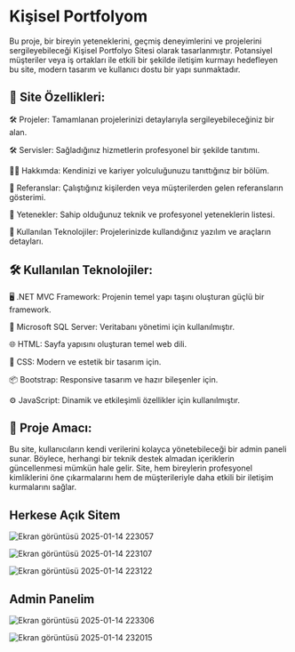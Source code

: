 # Kişisel Portfolyom

Bu proje, bir bireyin yeteneklerini, geçmiş deneyimlerini ve projelerini sergileyebileceği Kişisel Portfolyo Sitesi olarak tasarlanmıştır. Potansiyel müşteriler veya iş ortakları ile etkili bir şekilde iletişim kurmayı hedefleyen bu site, modern tasarım ve kullanıcı dostu bir yapı sunmaktadır.


## 📌 Site Özellikleri:

🛠️ Projeler: Tamamlanan projelerinizi detaylarıyla sergileyebileceğiniz bir alan.

🛠️ Servisler: Sağladığınız hizmetlerin profesyonel bir şekilde tanıtımı.

🧑‍💼 Hakkımda: Kendinizi ve kariyer yolculuğunuzu tanıttığınız bir bölüm.

🌟 Referanslar: Çalıştığınız kişilerden veya müşterilerden gelen referansların gösterimi.

🧩 Yetenekler: Sahip olduğunuz teknik ve profesyonel yeteneklerin listesi.

🔧 Kullanılan Teknolojiler: Projelerinizde kullandığınız yazılım ve araçların detayları.



## 🛠️ Kullanılan Teknolojiler:

🖥️ .NET MVC Framework: Projenin temel yapı taşını oluşturan güçlü bir framework.

💾 Microsoft SQL Server: Veritabanı yönetimi için kullanılmıştır.

🌐 HTML: Sayfa yapısını oluşturan temel web dili.

🎨 CSS: Modern ve estetik bir tasarım için.

📦 Bootstrap: Responsive tasarım ve hazır bileşenler için.

⚙️ JavaScript: Dinamik ve etkileşimli özellikler için kullanılmıştır.



## 🎯 Proje Amacı:

Bu site, kullanıcıların kendi verilerini kolayca yönetebileceği bir admin paneli sunar. Böylece, herhangi bir teknik destek almadan içeriklerin güncellenmesi mümkün hale gelir. Site, hem bireylerin profesyonel kimliklerini öne çıkarmalarını hem de müşterileriyle daha etkili bir iletişim kurmalarını sağlar.


## Herkese Açık Sitem

![Ekran görüntüsü 2025-01-14 223057](https://github.com/user-attachments/assets/49daa992-7290-42a9-b0fc-3e30921c80e2)

![Ekran görüntüsü 2025-01-14 223107](https://github.com/user-attachments/assets/ded13cf9-1ae6-4bcb-aea0-02176611f9d2)

![Ekran görüntüsü 2025-01-14 223122](https://github.com/user-attachments/assets/945f573c-68db-4a35-8bee-5faf2593fa85)


## Admin Panelim

![Ekran görüntüsü 2025-01-14 223306](https://github.com/user-attachments/assets/370f71b6-60d4-4ebc-be1c-46b86df948ba)

![Ekran görüntüsü 2025-01-14 232015](https://github.com/user-attachments/assets/1f070df9-20a2-408a-9def-0dc4ea77bc8d)
